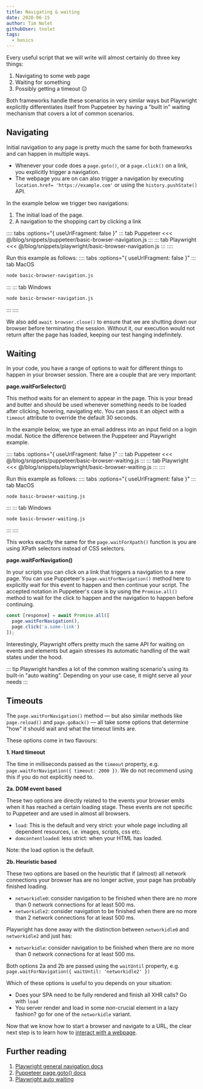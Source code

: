 ```yaml
---
title: Navigating & waiting
date: 2020-06-15
author: Tim Nolet
githubUser: tnolet
tags: 
  - basics
---
```


Every useful script that we will write will almost certainly do three key things:
1. Navigating to some web page
2. Waiting for something
3. Possibly getting a timeout 😐

Both frameworks handle these scenarios in very similar ways but Playwright explicitly differentiates itself from Puppeteer
by having a "built in" waiting mechanism that covers a lot of common scenarios. 

## Navigating

Initial navigation to any page is pretty much the same for both frameworks and can happen in multiple ways.

- Whenever your code does a `page.goto()`, or a `page.click()` on a link, you explicitly trigger a navigation.
- The webpage you are on can also trigger a navigation by executing `location.href= 'https://example.com'` or using the 
`history.pushState()` API.

In the example below we trigger two navigations:

1. The initial load of the page.
2. A navigation to the shopping cart by clicking a link

<!-- more -->

:::: tabs :options="{ useUrlFragment: false }"
::: tab Puppeteer 
<<< @/blog/snippets/puppeteer/basic-browser-navigation.js
:::
::: tab Playwright
<<< @/blog/snippets/playwright/basic-browser-navigation.js
:::
::::

Run this example as follows:
:::: tabs :options="{ useUrlFragment: false }"
::: tab MacOS
```sh
node basic-browser-navigation.js
```
:::
::: tab Windows
```sh
node basic-browser-navigation.js
```
:::
::::

We also add `await browser.close()` to ensure that we are shutting down our browser before terminating the session. 
Without it, our execution would not return after the page has loaded, keeping our test hanging indefinitely.

## Waiting

In your code, you have a range of options to wait for different things to happen in your browser session. There are a couple 
that are very important:

**page.waitForSelector()**

This method waits for an element to appear in the page. This is your bread and butter and should be used whenever something 
needs to be loaded after clicking, hovering, navigating etc. You can pass it an object with a `timeout` attribute 
to override the default 30 seconds.

In the example below, we type an email address into an input field on a login modal. Notice the difference between
the Puppeteer and Playwright example.

:::: tabs :options="{ useUrlFragment: false }"
::: tab Puppeteer 
<<< @/blog/snippets/puppeteer/basic-browser-waiting.js
:::
::: tab Playwright
<<< @/blog/snippets/playwright/basic-browser-waiting.js
:::
::::

Run this example as follows:
:::: tabs :options="{ useUrlFragment: false }"
::: tab MacOS
```shell script
node basic-browser-waiting.js
```
:::
::: tab Windows
```shell script
node basic-browser-waiting.js
```
:::
::::


This works exactly the same for the `page.waitForXpath()` function is you are using XPath selectors instead of CSS selectors.

**page.waitForNavigation()**

In your scripts you can click on a link that triggers a navigation to a new page. You can use Puppeteer's `page.waitForNavigation()` 
method here to explicitly wait for this event to happen and then continue your script. The accepted notation in Puppeteer's
case is by using the `Promise.all()` method to wait for the click to happen and the navigation to happen before continuing.

```js
const [response] = await Promise.all([
  page.waitForNavigation(), 
  page.click('a.some-link')
]);
```

Interestingly, Playwright offers pretty much the same API for waiting on events and elements but again stresses its automatic handling 
of the wait states under the hood. 

::: tip
Playwright handles a lot of the common waiting scenario's using its built-in "auto waiting". Depending on your use case, it
might serve all your needs
:::


## Timeouts

The `page.waitForNavigation()` method — but also similar methods like `page.reload()` and `page.goBack()` — all take some
options that determine "how" it should wait and what the timeout limits are.

These options come in two flavours:

**1. Hard timeout**

The time in milliseconds passed as the `timeout` property, e.g. `page.waitForNavigation({ timeout: 2000 })`. We do not recommend
using this if you do not explicitly need to.

**2a. DOM event based**

These two options are directly related to the events your browser emits when it has reached a certain loading stage. 
These events are not specific to Puppeteer and are used in almost all browsers.

- `load`: This is the default and very strict: your whole page including all dependent resources, i.e. images, scripts, css etc.
- `domcontentloaded`: less strict: when your HTML has loaded.

Note: the load option is the default.

**2b. Heuristic based**

These two options are based on the heuristic that if (almost) all network connections your browser has are no longer active, 
your page has probably finished loading.

- `networkidle0`: consider navigation to be finished when there are no more than 0 network connections for at least 500 ms.
- `networkidle2`: consider navigation to be finished when there are no more than 2 network connections for at least 500 ms.

Playwright has done away with the distinction between `networkidle0` and `networkidle2` and just has:

- `networkidle`: consider navigation to be finished when there are no more than 0 network connections for at least 500 ms.

Both options 2a and 2b are passed using the `waitUntil` property, e.g. `page.waitForNavigation({ waitUntil: 'networkidle2' })`

Which of these options is useful to you depends on your situation:

- Does your SPA need to be fully rendered and finish all XHR calls? Go with `load`
- You server render and load in some non-crucial element in a lazy fashion? go for one of the `networkidle` variant.


Now that we know how to start a browser and navigate to a URL, the clear next step is to learn how to [interact with a webpage](basics-clicking-typing.md).

## Further reading
1. [Playwright general navigation docs](https://playwright.dev/#version=v1.3.0&path=docs%2Floading.md&q=)
2. [Puppeteer page.goto() docs](https://pptr.dev/#?product=Puppeteer&version=v5.2.1&show=api-pagegotourl-options)
3. [Playwright auto waiting](https://playwright.dev/#version=v1.3.0&path=docs%2Fcore-concepts.md&q=auto-waiting)
